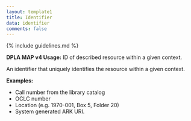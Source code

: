```yaml
---
layout: template1
title: Identifier
data: identifier
comments: false
---
```


{% include guidelines.md %}

**DPLA MAP v4 Usage:** ID of described resource within a given context.

An identifier that uniquely identifies the resource within a given context.

__Examples:__
- Call number from the library catalog
- OCLC number
- Location (e.g. 1970-001, Box 5, Folder 20)
- System generated ARK URI.
